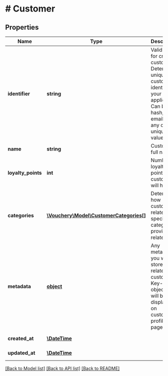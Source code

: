 # # Customer

## Properties

Name | Type | Description | Notes
------------ | ------------- | ------------- | -------------
**identifier** | **string** | Valid only for creating customer. Determines unique customer identifier in your application. Can be hash, id, email or any other unique value. | 
**name** | **string** | Customer full name. | [optional] 
**loyalty_points** | **int** | Number of loyalty points customer will have. | [optional] 
**categories** | [**\Vouchery\Model\CustomerCategories[]**](CustomerCategories.md) | Determine how customer is related to specific category by providing related tag. | [optional] 
**metadata** | [**object**](.md) | Any metadata, you want to store, related to customer. Key-value object, that will be displayed on customer profile page. | [optional] 
**created_at** | [**\DateTime**](\DateTime.md) |  | [optional] [readonly] 
**updated_at** | [**\DateTime**](\DateTime.md) |  | [optional] [readonly] 

[[Back to Model list]](../../README.md#documentation-for-models) [[Back to API list]](../../README.md#documentation-for-api-endpoints) [[Back to README]](../../README.md)


